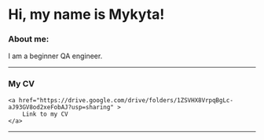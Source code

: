 <a href="https://github.com/MykytaDerevianenko/MykytaDerevianenko">
	<img scr="https://github.com/MykytaDerevianenko/MykytaDerevianenko/blob/main/assets/Name.png' alt="header" />
</a>

# Hi, my name is Mykyta!

### About me:

I am a beginner QA engineer.

---

### My CV

	<a href="https://drive.google.com/drive/folders/1ZSVHX8VrpqBgLc-aJ93GV8od2xeFobAJ?usp=sharing" >
		Link to my CV
	</a>

---


